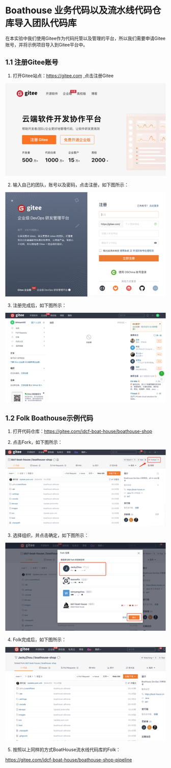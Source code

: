 # Boathouse 业务代码以及流水线代码仓库导入团队代码库

在本实验中我们使用Gitee作为代码托管以及管理的平台，所以我们需要申请Gitee账号，并将示例项目导入到Gitee平台中。

## 1.1 注册Gitee账号

1. 打开Gitee站点：https://gitee.com ,点击注册Gitee

![image.png](images/gitee01.jpg)

2. 输入自己的团队，账号以及密码，点击注册，如下图所示：

![](images/20221026105919.png)  

3. 注册完成后，如下图所示：

![image.png](images/gitee03.png)

## 1.2 Folk Boathouse示例代码

1. 打开代码仓库：https://gitee.com/idcf-boat-house/boathouse-shop

2. 点击Fork，如下图所示：

![](images/20221026110057.png)  

3. 选择组织，并点击确定，如下图所示：

![](images/20221026110214.png)  

4. Folk完成后，如下图所示：

![](images/20221026110243.png)  

5. 按照以上同样的方式BoatHouse流水线代码库的Folk：

https://gitee.com/idcf-boat-house/boathouse-shop-pipeline
